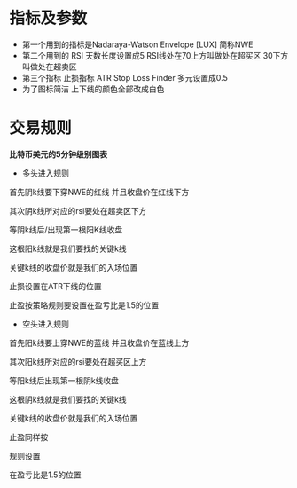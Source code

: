 # 指标及参数
- 第一个用到的指标是Nadaraya-Watson Envelope [LUX] 简称NWE
- 第二个用到的 RSI 天数长度设置成5 RSI线处在70上方叫做处在超买区 30下方叫做处在超卖区
- 第三个指标 止损指标 ATR Stop Loss Finder 多元设置成0.5
- 为了图标简洁 上下线的颜色全部改成白色
# 交易规则
**比特币美元的5分钟级别图表**
- 多头进入规则

首先阴k线要下穿NWE的红线 并且收盘价在红线下方

其次阴k线所对应的rsi要处在超卖区下方

等阴k线后/出现第一根阳K线收盘

这根阳k线就是我们要找的关键k线

关键k线的收盘价就是我们的入场位置

止损设置在ATR下线的位置

止盈按策略规则要设置在盈亏比是1.5的位置

- 空头进入规则

首先阳k线要上穿NWE的蓝线 并且收盘价在蓝线上方

其次阳k线所对应的rsi要处在超买区上方

等阳k线后出现第一根阴k线收盘

这根阴k线就是我们要找的关键k线

关键k线的收盘价就是我们的入场位置

止盈同样按

规则设置

在盈亏比是1.5的位置
